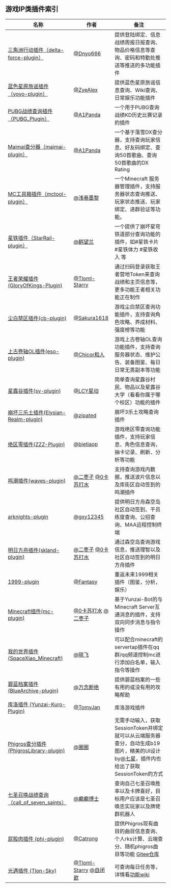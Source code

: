 ## 游戏IP类插件索引

<!-- [GUOBA:GAME_PLUGIN:BEGIN] 锅巴插件访问标记，请勿移动 -->

<!-- 请在表首添加新行 -->
| 名称  |  作者  | 备注  |
|-------| ----- |------ |
| [三角洲行动插件（delta-force-plugin）](https://github.com/Dnyo666/delta-force-plugin)| [@Dnyo666](https://github.com/Dnyo666/) | 提供登陆绑定、信息战绩周报日报查询、物品价格信息等查询、密码和特勤处推送等推送的多功能插件 |
| [蓝色星原旅谣插件（yoyo-plugin）](https://gitee.com/ZyeAlex/yoyo-plugin)| [@ZyeAlex](https://github.com/ZyeAlex) | 提供蓝色星原旅谣信息查询、Wiki查询、日常娱乐功能插件 |
| [PUBG战绩查询插件（PUBG_Plugin）](https://github.com/A1Panda/PUBG_Plugin)| [@A1Panda](https://github.com/A1Panda) | 一个用于PUBG查询战绩KD历史比赛记录的插件|
| [Maimai查分器（maimai-plugin）](https://github.com/A1Panda/maimai-plugin)| [@A1Panda](https://github.com/A1Panda) | 一个基于落雪DX查分器，支持查询玩家信息、好友码绑定、查询50首歌曲、查询50首歌曲的DX Rating|
| [MC工具箱插件（mctool-plugin）](https://github.com/Dnyo666/mctool-plugin)| [@浅巷墨黎](https://github.com/Dnyo666) | 一个Minecraft 服务器管理插件，支持服务器状态查询推送、玩家状态推送、玩家绑定、进群验证等功能。|
| [星铁插件（StarRail-plugin）](https://gitee.com/hewang1an/StarRail-plugin)| [@鹤望兰](https://gitee.com/hewang1an) | 一个提供了崩坏星穹铁道部分查询功能的插件，如#星铁卡片 #星铁体力 #星铁收入 等|
| [王者荣耀插件(GloryOfKings-Plugin)](https://gitee.com/Tloml-Starry/GloryOfKings-Plugin) | [@Tloml-Starry](https://gitee.com/Tloml-Starry) | 通过扫码登录获取王者营地Token来查询战绩和主页信息等，更多功能王者相关功能正在制作 |
| [尘白禁区插件(cb-plugin)](https://github.com/Sakura1618/cb-plugin) | [@Sakura1618](https://github.com/Sakura1618) | 游戏尘白禁区查询功能插件，支持查询角色攻略、养成材料、强度榜等功能 |
| [上古卷轴OL插件(eso-plugin)](https://gitee.com/Chicor/eso) | [@Chicor和人](https://gitee.com/Chicor) | 游戏上古卷轴OL查询功能插件，支持查询服务器状态、维护公告、装备图鉴、每日日常无畏副本等功能 |
| [星露谷插件(sv-plugin)](https://gitee.com/xingdonglcy/sv-plugin) | [@LCY星动](https://gitee.com/xingdonglcy) | 简单查询星露谷村民、物品以及星露谷大学（看看你属于哪个校区）功能的插件 |
| [崩坏三乐土插件(Elysian-Realm-plugin)](https://github.com/zipated/Elysian-Realm-plugin)|[@zipated](https://github.com/zipated)|崩坏3乐土攻略查询插件 |
| [绝区零插件(ZZZ-Plugin)](https://github.com/ZZZure/ZZZ-Plugin) | [@bietiaop](https://github.com/bietiaop) | 游戏绝区零查询功能插件，支持玩家信息、角色信息查询，抽卡记录、刷新、分析等功能 |
| [鸣潮插件(waves-plugin)](https://github.com/erzaozi/waves-plugin) | [@二枣子](https://github.com/erzaozi) [@0卡苏打水](https://github.com/CikeyQi) | 支持查询游戏内数据，推送波片信息以及库街区自动签到的鸣潮插件 |
| [arknights-plugin](https://github.com/gxy12345/arknights-plugin) | [@gxy12345](https://github.com/gxy12345) |提供明日方舟森空岛社区自动签到、干员练度查询、公招查询、MAA远程控制终端|
| [明日方舟插件(skland-plugin)](https://github.com/erzaozi/skland-plugin) | [@二枣子](https://github.com/erzaozi) [@0卡苏打水](https://github.com/CikeyQi) | 通过森空岛查询游戏信息，推送理智以及社区自动签到的明日方舟插件 |
| [1999-plugin](https://gitee.com/fantasy-hx/1999-plugin) | [@Fantasy](https://gitee.com/fantasy-hx/) | 重返未来1999相关插件（图鉴，分析，娱乐） |
| [Minecraft插件(mc-plugin)](https://github.com/CikeyQi/mc-plugin) | [@0卡苏打水](https://github.com/CikeyQi)  [@二枣子](https://github.com/erzaozi) | 基于Yunzai-Bot的与Minecraft Server互通消息的插件，支持双向同步消息与指令操作 |
| [我的世界插件(SpaceXiao_Minecraft)](https://gitee.com/xiaofei20625/space-xiao_minecraft) | [@晓飞](https://gitee.com/xiaofei20625) | 可以配合minecraft的servertap插件在qq群/qq频道控制mc进行添加白名单，输入指令等操作 |
| [碧蓝档案插件(BlueArchive-plugin)](https://gitee.com/all-thoughts-are-broken/blue-archive) | [@万念断绝](https://gitee.com/all-thoughts-are-broken) | 提供碧蓝档案的一些有用的或没有用的攻略帮助 |
| [库洛插件 (Yunzai-Kuro-Plugin)](https://github.com/TomyJan/Yunzai-Kuro-Plugin) | [@TomyJan](https://github.com/TomyJan) | 库洛游戏插件 |
|[Phigros查分插件 (PhigrosLibrary-plugin)](https://github.com/Walkersifolia/PhigrosLibrary-plugin)|[@圈圈](https://github.com/Walkersifolia)|无需手动输入，获取SessionToken并绑定就可以从云端服务器查分，自动生成b19图片，精美的UI设计by[@七星](https://github.com/QiXingQXX)，插件内也给出了获取SessionToken的方式|
| [七圣召唤战绩查询（call_of_seven_saints）](https://gitee.com/huangshx2001/call_of_seven_saints) | [@癫癫博士](https://gitee.com/huangshx2001) | 查询自己七圣召唤胜率以及卡牌喜好，目标用户应该是七圣召唤忠实玩家以及牌佬群机器人 |
| [屁股肉插件 (phi-plugin)](https://github.com/catrong/phi-plugin) | [@Catrong](https://github.com/Catrong) | 提供Phigros现有曲目的曲目信息查询、个人rks计算、云端查分、随机phigros曲目等功能 [Gitee仓库](https://gitee.com/catrong/phi-plugin)|
| [光遇插件 (Tlon-Sky)](https://gitee.com/Tloml-Starry/Tlon-Sky) | [@Tloml-Starry](https://giett.com/Tloml-Starry)  [@自闭歆](https://gitee.com/xin-closing-fuse) | 可查询每日任务等，详情看[功能wiki](https://gitee.com/Tloml-Starry/Tlon-Sky/wikis) |
<!-- 请不要在此处添加行，请在此表格顶部添加 -->